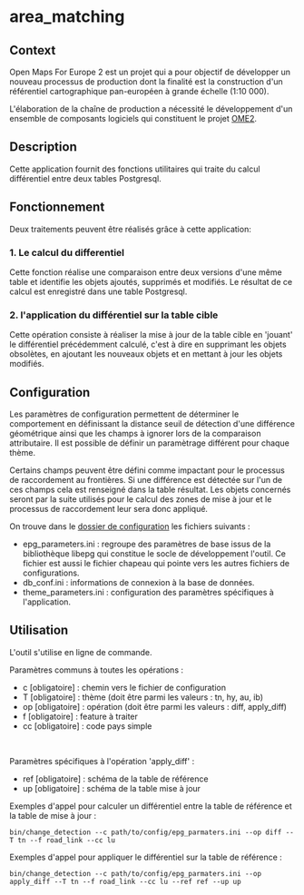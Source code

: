 # area_matching

## Context

Open Maps For Europe 2 est un projet qui a pour objectif de développer un nouveau processus de production dont la finalité est la construction d'un référentiel cartographique pan-européen à grande échelle (1:10 000).

L'élaboration de la chaîne de production a nécessité le développement d'un ensemble de composants logiciels qui constituent le projet [OME2](https://github.com/openmapsforeurope2/OME2).


## Description

Cette application fournit des fonctions utilitaires qui traite du calcul différentiel entre deux tables Postgresql.


## Fonctionnement

Deux traitements peuvent être réalisés grâce à cette application:

### 1. Le calcul du differentiel

Cette fonction réalise une comparaison entre deux versions d'une même table et identifie les objets ajoutés, supprimés et modifiés. Le résultat de ce calcul est enregistré dans une table Postgresql.

### 2. l'application du différentiel sur la table cible

Cette opération consiste à réaliser la mise à jour de la table cible en 'jouant' le différentiel précédemment calculé, c'est à dire en supprimant les objets obsolètes, en ajoutant les nouveaux objets et en mettant à jour les objets modifiés.
 

## Configuration

Les paramètres de configuration permettent de déterminer le comportement en définissant la distance seuil de détection d'une différence géométrique ainsi que les champs à ignorer lors de la comparaison attributaire. Il est possible de définir un paramètrage différent pour chaque thème.

Certains champs peuvent être défini comme impactant pour le processus de raccordement au frontières. Si une différence est détectée sur l'un de ces champs cela est renseigné dans la table résultat. Les objets concernés seront par la suite utilisés pour le calcul des zones de mise à jour et le processus de raccordement leur sera donc appliqué.

On trouve dans le [dossier de configuration](https://github.com/openmapsforeurope2/area_matching/tree/main/config) les fichiers suivants :
- epg_parameters.ini : regroupe des paramètres de base issus de la bibliothèque libepg qui constitue le socle de développement l'outil. Ce fichier est aussi le fichier chapeau qui pointe vers les autres fichiers de configurations.
- db_conf.ini : informations de connexion à la base de données.
- theme_parameters.ini : configuration des paramètres spécifiques à l'application.


## Utilisation

L'outil s'utilise en ligne de commande.

Paramètres communs à toutes les opérations :

* c [obligatoire] : chemin vers le fichier de configuration
* T [obligatoire] : thème (doit être parmi les valeurs : tn, hy, au, ib)
* op [obligatoire] : opération (doit être parmi les valeurs : diff, apply_diff)
* f [obligatoire] : feature à traiter
* cc [obligatoire] : code pays simple

<br>

Paramètres spécifiques à l'opération 'apply_diff' :

* ref [obligatoire] : schéma de la table de référence
* up [obligatoire] : schéma de la table mise à jour


Exemples d'appel pour calculer un différentiel entre la table de référence et la table de mise à jour :
~~~
bin/change_detection --c path/to/config/epg_parmaters.ini --op diff --T tn --f road_link --cc lu
~~~

Exemples d'appel pour appliquer le différentiel sur la table de référence :
~~~
bin/change_detection --c path/to/config/epg_parmaters.ini --op apply_diff --T tn --f road_link --cc lu --ref ref --up up
~~~


